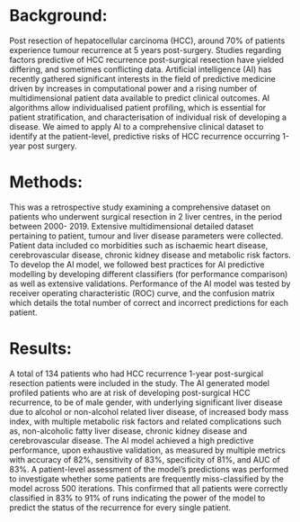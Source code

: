 # Background: 
Post resection of hepatocellular carcinoma (HCC), around 70% of patients experience tumour recurrence at 5 years post-surgery.  Studies regarding factors
predictive of HCC recurrence post-surgical resection have yielded differing, and sometimes conflicting data. Artificial intelligence (AI) has recently gathered
significant interests in the field of predictive medicine driven by increases in computational power and a rising number of multidimensional patient data
available to predict clinical outcomes. AI algorithms allow individualised patient profiling, which is essential for patient stratification, and characterisation
of individual risk of developing a disease. We aimed to apply AI to a comprehensive clinical dataset to identify at the patient-level, predictive risks of HCC
recurrence occurring 1-year post surgery. 
# Methods: 
This was a retrospective study examining a comprehensive dataset on patients who underwent surgical resection in 2 liver centres, in the period between 2000-
2019. Extensive multidimensional detailed dataset pertaining to patient, tumour and liver disease parameters were collected. Patient data included co morbidities
such as ischaemic heart disease, cerebrovascular disease, chronic kidney disease and metabolic risk factors. To develop the AI model, we followed best
practices for AI predictive modelling by developing different classifiers (for performance comparison) as well as extensive validations. Performance of the
AI model was tested by receiver operating characteristic (ROC) curve, and the confusion matrix which details the total number of correct and incorrect
predictions for each patient. 
# Results: 
A total of 134 patients who had HCC recurrence 1-year post-surgical resection patients were included in the study. The AI generated model profiled patients who
are at risk of developing post-surgical HCC recurrence, to be of male gender, with underlying significant liver disease due to alcohol or non-alcohol related
liver disease, of increased body mass index, with multiple metabolic risk factors and related complications such as, non-alcoholic fatty liver disease, chronic
kidney disease and cerebrovascular disease. The AI model achieved a high predictive performance, upon exhaustive validation, as measured by multiple metrics with
accuracy of 82%, sensitivity of 83%, specificity of 81%, and AUC of 83%. A patient-level assessment of the model’s predictions was performed to investigate
whether some patients are frequently miss-classified by the model across 500 iterations. This confirmed that all patients were correctly classified in 83% to 91%
of runs indicating the power of the model to predict the status of the recurrence for every single patient.
